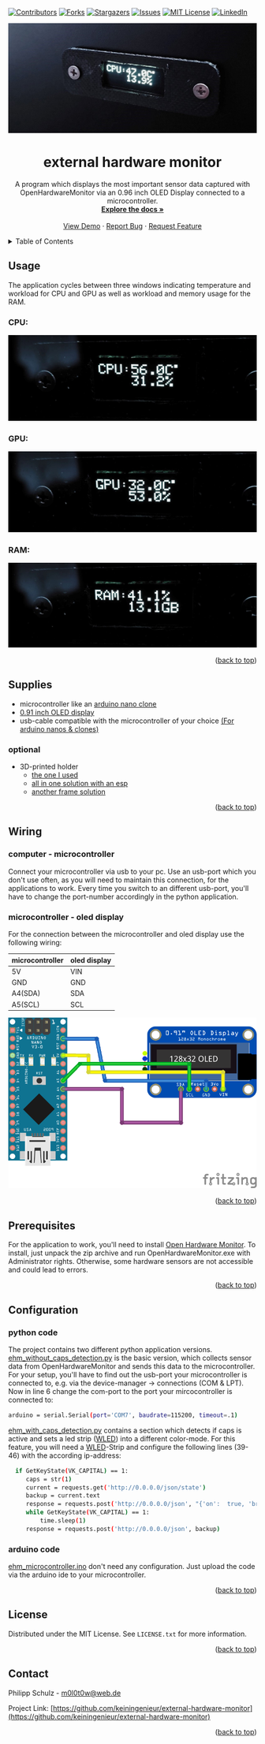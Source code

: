 <!-- Improved compatibility of back to top link: See: https://github.com/othneildrew/Best-README-Template/pull/73 -->
<a name="readme-top"></a>
<!--
*** Thanks for checking out the Best-README-Template. If you have a suggestion
*** that would make this better, please fork the repo and create a pull request
*** or simply open an issue with the tag "enhancement".
*** Don't forget to give the project a star!
*** Thanks again! Now go create something AMAZING! :D
-->



<!-- PROJECT SHIELDS -->
<!--
*** I'm using markdown "reference style" links for readability.
*** Reference links are enclosed in brackets [ ] instead of parentheses ( ).
*** See the bottom of this document for the declaration of the reference variables
*** for contributors-url, forks-url, etc. This is an optional, concise syntax you may use.
*** https://www.markdownguide.org/basic-syntax/#reference-style-links
-->
[![Contributors][contributors-shield]][contributors-url]
[![Forks][forks-shield]][forks-url]
[![Stargazers][stars-shield]][stars-url]
[![Issues][issues-shield]][issues-url]
[![MIT License][license-shield]][license-url]
[![LinkedIn][linkedin-shield]][linkedin-url]

![Showcase](pictures/top_showcase.jpg?raw=true) 

<h1 align="center">external hardware monitor</h1>

  <p align="center">
    A program which displays the most important sensor data captured with OpenHardwareMonitor via an 0.96 inch OLED Display connected to a microcontroller.
    <br />
    <a href="https://github.com/keiningenieur/external-hardware-monitor"><strong>Explore the docs »</strong></a>
    <br />
    <br />
    <a href="https://github.com/keiningenieur/external-hardware-monitor">View Demo</a>
    ·
    <a href="https://github.com/keiningenieur/external-hardware-monitor/issues">Report Bug</a>
    ·
    <a href="https://github.com/keiningenieur/external-hardware-monitor/issues">Request Feature</a>
  </p>
</div>



<!-- TABLE OF CONTENTS -->
<details>
  <summary>Table of Contents</summary>
  <ol>
    <li><a href="#usage">Usage</a></li>
    <li><a href="#supplies">Supplies</a></li>
    <li><a href="#wiring">Wiring</a></li>
    <li><a href="#prerequisites">Prerequisites</a></li>
    <li><a href="#configuration">Configuration</a></li>
    <li><a href="#license">License</a></li>
    <li><a href="#contact">Contact</a></li>
  </ol>
</details>

<!-- Usage -->
## Usage
The application cycles between three windows indicating temperature and workload for CPU and GPU as well as workload and memory usage for the RAM.
 
### CPU:
![Showcase](pictures/CPU_Showcase.jpg?raw=true)
### GPU:
![Showcase](pictures/GPU_Showcase.jpg?raw=true)
### RAM:
![Showcase](pictures/RAM_Showcase.jpg?raw=true)

<p align="right">(<a href="#readme-top">back to top</a>)</p>

<!-- Supplies -->
## Supplies
* microcontroller like an [arduino nano clone](https://www.amazon.de/AZDelivery-Atmega328-gratis-Arduino-kompatibel/dp/B01LWSJBTD/ref=asc_df_B01LWSJBTD/?tag=googshopde-21&linkCode=df0&hvadid=310491639325&hvpos=&hvnetw=g&hvrand=449149806729429256&hvpone=&hvptwo=&hvqmt=&hvdev=c&hvdvcmdl=&hvlocint=&hvlocphy=9068343&hvtargid=pla-654302475800&psc=1&th=1&psc=1&tag=&ref=&adgrpid=59900935617&hvpone=&hvptwo=&hvadid=310491639325&hvpos=&hvnetw=g&hvrand=449149806729429256&hvqmt=&hvdev=c&hvdvcmdl=&hvlocint=&hvlocphy=9068343&hvtargid=pla-654302475800)
* [0.91 inch OLED display](https://www.amazon.de/Seamuing-OLED-Anzeigemodul-I2C-Bildschirm-Tiny-Modul-Arduino/dp/B09BF7SQHS/ref=sr_1_1?__mk_de_DE=ÅMÅŽÕÑ&crid=2XERDY5GAMADR&keywords=OLED+0.91&qid=1677270192&s=industrial&sprefix=oled+0.91%2Cindustrial%2C103&sr=1-1)
* usb-cable compatible with the microcontroller of your choice [(For arduino nanos & clones)](https://www.amazon.de/PremiumCord-Kabel-USB-Mini-5Pins/dp/B07NSQ511V/ref=sr_1_3?__mk_de_DE=ÅMÅŽÕÑ&crid=TTJ0S29PKF4M&keywords=usb+mini-b+kabel&qid=1677270349&s=industrial&sprefix=usb+mini-b+kabel%2Cindustrial%2C92&sr=1-3)

### optional
* 3D-printed holder
  * [the one I used](https://www.thingiverse.com/thing:5788490)
  * [all in one solution with an esp](https://www.thingiverse.com/thing:4550044)
  * [another frame solution](https://www.thingiverse.com/thing:3514326)

<p align="right">(<a href="#readme-top">back to top</a>)</p>

<!-- Wiring -->
## Wiring

### computer - microcontroller

Connect your microcontroller via usb to your pc. Use an usb-port which you don't use often, as you will need to maintain this connection, for the applications to work. Every time you switch to an different usb-port, you'll have to change the port-number accordingly in the python application. 

### microcontroller - oled display

For the connection between the microcontroller and oled display use the following wiring:

| microcontroller | oled display |
| ------------- | ------------- |
| 5V  | VIN  |
| GND  | GND  |
| A4(SDA)  | SDA  |
| A5(SCL)  | SCL |

![Fritzing](pictures/fritzing.png?raw=true)

<p align="right">(<a href="#readme-top">back to top</a>)</p>

<!-- Prerequisites -->
## Prerequisites

For the application to work, you'll need to install [Open Hardware Monitor](https://openhardwaremonitor.org/downloads/).
To install, just unpack the zip archive and run OpenHardwareMonitor.exe with Administrator rights. Otherwise, some hardware sensors are not accessible and could lead to errors.

<p align="right">(<a href="#readme-top">back to top</a>)</p>
 
<!-- Configuration -->
## Configuration
    
### python code 

The project contains two different python application versions. [ehm_without_caps_detection.py](https://github.com/keiningenieur/external-hardware-monitor/blob/main/ehm_without_caps_detection.py) is the basic version, which collects sensor data from OpenHardwareMonitor and sends this data to the microcontroller. 
For your setup, you'll have to find out the usb-port your microcontroller is connected to, e.g. via the device-manager -> connections (COM & LPT).
<br>
Now in line 6 change the com-port to the port your mircocontroller is connected to:
   ```sh
   arduino = serial.Serial(port='COM7', baudrate=115200, timeout=.1)
   ```




[ehm_with_caps_detection.py](https://github.com/keiningenieur/external-hardware-monitor/blob/main/ehm_with_caps_detection.py) contains a section which detects if caps is active and sets a led strip ([WLED](https://kno.wled.ge)) into a different color-mode. For this feature, you will need a [WLED](https://kno.wled.ge)-Strip and configure the following lines (39-46) with the according ip-address:
   ```sh
     if GetKeyState(VK_CAPITAL) == 1:
        caps = str(1)
        current = requests.get('http://0.0.0.0/json/state')
        backup = current.text
        response = requests.post('http://0.0.0.0/json', "{'on':  true, 'bri': 127, 'seg':[{'col':[[220,229,255],[0,0,0],[0,0,0]], 'fx':63,'sx':50}]}")
        while GetKeyState(VK_CAPITAL) == 1:
            time.sleep(1)
        response = requests.post('http://0.0.0.0/json', backup)
   ```
   
### arduino code 

[ehm_microcontroller.ino](https://github.com/keiningenieur/external-hardware-monitor/blob/main/ehm_microcontroller.ino) don't need any configuration. Just upload the code via the arduino ide to your microcontroller.

<p align="right">(<a href="#readme-top">back to top</a>)</p>

<!-- LICENSE -->
## License

Distributed under the MIT License. See `LICENSE.txt` for more information.

<p align="right">(<a href="#readme-top">back to top</a>)</p>


<!-- CONTACT -->
## Contact

Philipp Schulz - m0l0t0w@web.de

Project Link: [https://github.com/keiningenieur/external-hardware-monitor](https://github.com/keiningenieur/external-hardware-monitor)

<p align="right">(<a href="#readme-top">back to top</a>)</p>

<!-- MARKDOWN LINKS & IMAGES -->
<!-- https://www.markdownguide.org/basic-syntax/#reference-style-links -->
[contributors-shield]: https://img.shields.io/github/contributors/keiningenieur/external-hardware-monitor.svg?style=for-the-badge
[contributors-url]: https://github.com/keiningenieur/external-hardware-monitor/graphs/contributors
[forks-shield]: https://img.shields.io/github/forks/keiningenieur/external-hardware-monitor.svg?style=for-the-badge
[forks-url]: https://github.com/keiningenieur/external-hardware-monitor/network/members
[stars-shield]: https://img.shields.io/github/stars/keiningenieur/external-hardware-monitor.svg?style=for-the-badge
[stars-url]: https://github.com/keiningenieur/external-hardware-monitor/stargazers
[issues-shield]: https://img.shields.io/github/issues/keiningenieur/external-hardware-monitor.svg?style=for-the-badge
[issues-url]: https://github.com/keiningenieur/external-hardware-monitor/issues
[license-shield]: https://img.shields.io/github/license/keiningenieur/external-hardware-monitor.svg?style=for-the-badge
[license-url]: https://github.com/keiningenieur/external-hardware-monitor/blob/master/LICENSE.txt
[linkedin-shield]: https://img.shields.io/badge/-LinkedIn-black.svg?style=for-the-badge&logo=linkedin&colorB=555
[linkedin-url]: https://linkedin.com/in/philipp-schulz-930279201/
[product-screenshot]: pictures/main_showcase.jpg
[Next.js]: https://img.shields.io/badge/next.js-000000?style=for-the-badge&logo=nextdotjs&logoColor=white
[Next-url]: https://nextjs.org/
[React.js]: https://img.shields.io/badge/React-20232A?style=for-the-badge&logo=react&logoColor=61DAFB
[React-url]: https://reactjs.org/
[Vue.js]: https://img.shields.io/badge/Vue.js-35495E?style=for-the-badge&logo=vuedotjs&logoColor=4FC08D
[Vue-url]: https://vuejs.org/
[Angular.io]: https://img.shields.io/badge/Angular-DD0031?style=for-the-badge&logo=angular&logoColor=white
[Angular-url]: https://angular.io/
[Svelte.dev]: https://img.shields.io/badge/Svelte-4A4A55?style=for-the-badge&logo=svelte&logoColor=FF3E00
[Svelte-url]: https://svelte.dev/
[Laravel.com]: https://img.shields.io/badge/Laravel-FF2D20?style=for-the-badge&logo=laravel&logoColor=white
[Laravel-url]: https://laravel.com
[Bootstrap.com]: https://img.shields.io/badge/Bootstrap-563D7C?style=for-the-badge&logo=bootstrap&logoColor=white
[Bootstrap-url]: https://getbootstrap.com
[JQuery.com]: https://img.shields.io/badge/jQuery-0769AD?style=for-the-badge&logo=jquery&logoColor=white
[JQuery-url]: https://jquery.com 
